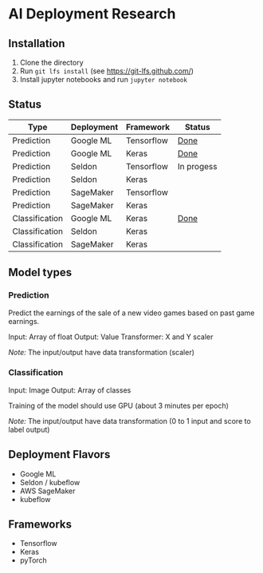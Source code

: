 # AI Deployment Research

## Installation

1. Clone the directory
2. Run `git lfs install` (see https://git-lfs.github.com/)
3. Install jupyter notebooks and run `jupyter notebook`

## Status

Type | Deployment | Framework | Status
----- | ----- | ----- | -----
Prediction | Google ML | Tensorflow | [Done](./deployment/prediction-googlecloudml-tensorflow.ipynb)
Prediction | Google ML | Keras | [Done](./deployment/prediction-googlecloudml-keras.ipynb)
Prediction | Seldon | Tensorflow | In progess
Prediction | Seldon | Keras |
Prediction | SageMaker | Tensorflow | 
Prediction | SageMaker | Keras |
Classification | Google ML | Keras | [Done](./deployment/classification-googlecloudml-keras.ipynb)
Classification | Seldon | Keras |
Classification | SageMaker | Keras |

## Model types

### Prediction

Predict the earnings of the sale of a new video games based on past game earnings.

Input: Array of float
Output: Value
Transformer: X and Y scaler

*Note:* The input/output have data transformation (scaler)

### Classification

Input: Image
Output: Array of classes

Training of the model should use GPU (about 3 minutes per epoch)

*Note:* The input/output have data transformation (0 to 1 input and score to label output)

## Deployment Flavors

- Google ML
- Seldon / kubeflow
- AWS SageMaker
- kubeflow

## Frameworks

- Tensorflow
- Keras
- pyTorch

